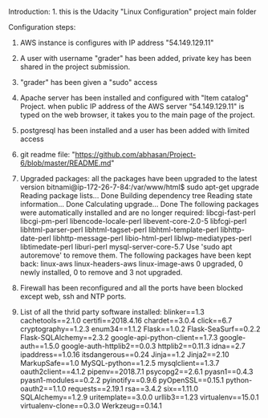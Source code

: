Introduction:
    1. this is the Udacity "Linux Configuration" project main folder

Configuration steps:

  1. AWS instance is configures with IP address "54.149.129.11"
  2. A user with username "grader" has been added, private key has
     been shared in the project submission.
  3. "grader" has been given a "sudo" access
  4. Apache server has been installed and configured with "Item catalog" Project.
      when public IP address of the AWS server "54.149.129.11" is typed on the
      web browser, it takes you to the main page of the project.
  5. postgresql has been installed and a user has been added with limited access

  6. git readme file: "https://github.com/abhasan/Project-6/blob/master/README.md"

  7. Upgraded packages: all the packages have been upgraded to the latest version
      bitnami@ip-172-26-7-84:/var/www/html$ sudo apt-get upgrade
      Reading package lists... Done
      Building dependency tree
      Reading state information... Done
      Calculating upgrade... Done
      The following packages were automatically installed and are no longer required:
        libcgi-fast-perl libcgi-pm-perl libencode-locale-perl libevent-core-2.0-5 libfcgi-perl libhtml-parser-perl
        libhtml-tagset-perl libhtml-template-perl libhttp-date-perl libhttp-message-perl libio-html-perl
        liblwp-mediatypes-perl libtimedate-perl liburi-perl mysql-server-core-5.7
      Use 'sudo apt autoremove' to remove them.
      The following packages have been kept back:
        linux-aws linux-headers-aws linux-image-aws
      0 upgraded, 0 newly installed, 0 to remove and 3 not upgraded.

  8. Firewall has been reconfigured and all the ports have been blocked except
      web, ssh and NTP ports.

  9. List of all the thrid party software installed: 
    blinker==1.3
    cachetools==2.1.0
    certifi==2018.4.16
    chardet==3.0.4
    click==6.7
    cryptography==1.2.3
    enum34==1.1.2
    Flask==1.0.2
    Flask-SeaSurf==0.2.2
    Flask-SQLAlchemy==2.3.2
    google-api-python-client==1.7.3
    google-auth==1.5.0
    google-auth-httplib2==0.0.3
    httplib2==0.11.3
    idna==2.7
    ipaddress==1.0.16
    itsdangerous==0.24
    Jinja==1.2
    Jinja2==2.10
    MarkupSafe==1.0
    MySQL-python==1.2.5
    mysqlclient==1.3.7
    oauth2client==4.1.2
    pipenv==2018.7.1
    psycopg2==2.6.1
    pyasn1==0.4.3
    pyasn1-modules==0.2.2
    pyinotify==0.9.6
    pyOpenSSL==0.15.1
    python-oauth2==1.1.0
    requests==2.19.1
    rsa==3.4.2
    six==1.11.0
    SQLAlchemy==1.2.9
    uritemplate==3.0.0
    urllib3==1.23
    virtualenv==15.0.1
    virtualenv-clone==0.3.0
    Werkzeug==0.14.1


